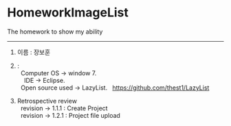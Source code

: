 # HomeworkImageList
The homework to show my ability
<hr>

1. 이름 : 장보훈 <br>
2. :<br>
   Computer OS -> window 7.
   <br>   
   IDE -> Eclipse.
   <br>
   Open source used -> LazyList.
   https://github.com/thest1/LazyList
  
   <br>
   
3. Retrospective review<br>
   revision -> 1.1.1 : Create Project<br>
   revision -> 1.2.1 : Project file upload
   
